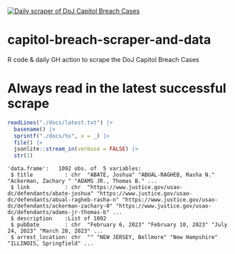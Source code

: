 
[![Daily scraper of DoJ Capitol Breach
Cases](https://github.com/hrbrmstr/capitol-breach-scraper-and-data/actions/workflows/scraper.yml/badge.svg)](https://github.com/hrbrmstr/capitol-breach-scraper-and-data/actions/workflows/scraper.yml)

# capitol-breach-scraper-and-data

R code & daily GH action to scrape the DoJ Capitol Breach Cases

# Always read in the latest successful scrape

``` r
readLines("./docs/latest.txt") |> 
  basename() |> 
  sprintf("./docs/%s", x = _) |> 
  file() |> 
  jsonlite::stream_in(verbose = FALSE) |> 
  str(1)
```

    'data.frame':   1092 obs. of  5 variables:
     $ title          : chr  "ABATE, Joshua" "ABUAL-RAGHEB, Rasha N." "Ackerman, Zachary " "ADAMS JR., Thomas B." ...
     $ link           : chr  "https://www.justice.gov/usao-dc/defendants/abate-joshua" "https://www.justice.gov/usao-dc/defendants/abual-ragheb-rasha-n" "https://www.justice.gov/usao-dc/defendants/ackerman-zachary-0" "https://www.justice.gov/usao-dc/defendants/adams-jr-thomas-b" ...
     $ description    :List of 1092
     $ pubDate        : chr  "February 6, 2023" "February 10, 2023" "July 24, 2023" "March 28, 2023" ...
     $ arrest_location: chr  "" "NEW JERSEY, Bellmore" "New Hampshire" "ILLINOIS, Springfield" ...
